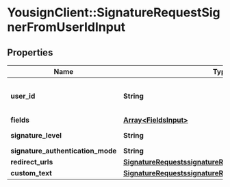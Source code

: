 # YousignClient::SignatureRequestSignerFromUserIdInput

## Properties
Name | Type | Description | Notes
------------ | ------------- | ------------- | -------------
**user_id** | **String** | Create signer from an existing user | 
**fields** | [**Array&lt;FieldsInput&gt;**](FieldsInput.md) |  | [optional] 
**signature_level** | **String** |  | [default to &#x27;electronic_signature&#x27;]
**signature_authentication_mode** | **String** |  | [optional] 
**redirect_urls** | [**SignatureRequestssignatureRequestIdsignersRedirectUrls**](SignatureRequestssignatureRequestIdsignersRedirectUrls.md) |  | [optional] 
**custom_text** | [**SignatureRequestssignatureRequestIdsignersCustomText**](SignatureRequestssignatureRequestIdsignersCustomText.md) |  | [optional] 

